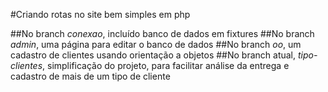 #Criando rotas no site bem simples em php

##No branch _conexao_, incluído banco de dados em fixtures
##No branch _admin_, uma página para editar o banco de dados
##No branch  _oo_, um cadastro de clientes usando orientação a objetos
##No branch atual, _tipo-clientes_, simplificação do projeto, para facilitar análise da entrega e cadastro de mais de um tipo de cliente
